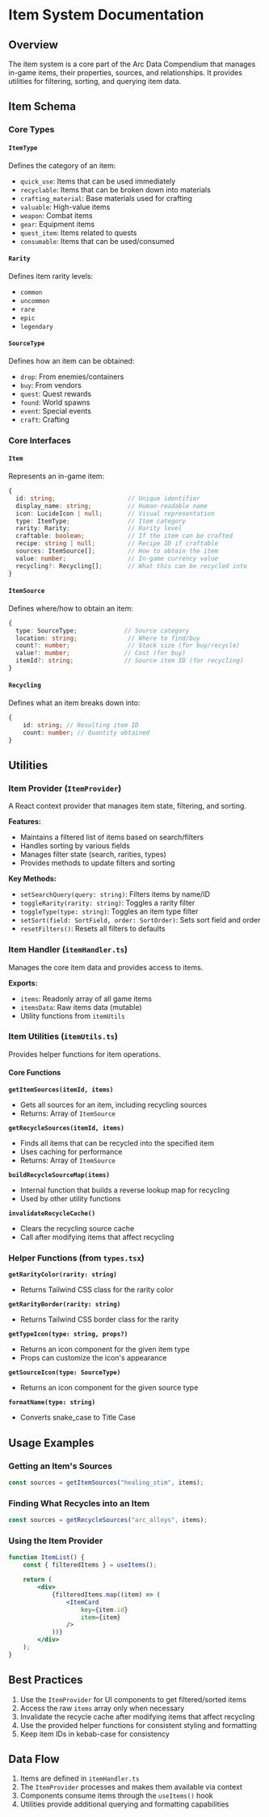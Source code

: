 # Item System Documentation

## Overview

The item system is a core part of the Arc Data Compendium that manages in-game items, their properties, sources, and relationships. It provides utilities for filtering, sorting, and querying item data.

## Item Schema

### Core Types

#### `ItemType`

Defines the category of an item:

-   `quick_use`: Items that can be used immediately
-   `recyclable`: Items that can be broken down into materials
-   `crafting_material`: Base materials used for crafting
-   `valuable`: High-value items
-   `weapon`: Combat items
-   `gear`: Equipment items
-   `quest_item`: Items related to quests
-   `consumable`: Items that can be used/consumed

#### `Rarity`

Defines item rarity levels:

-   `common`
-   `uncommon`
-   `rare`
-   `epic`
-   `legendary`

#### `SourceType`

Defines how an item can be obtained:

-   `drop`: From enemies/containers
-   `buy`: From vendors
-   `quest`: Quest rewards
-   `found`: World spawns
-   `event`: Special events
-   `craft`: Crafting

### Core Interfaces

#### `Item`

Represents an in-game item:

```typescript
{
  id: string;                    // Unique identifier
  display_name: string;          // Human-readable name
  icon: LucideIcon | null;       // Visual representation
  type: ItemType;                // Item category
  rarity: Rarity;                // Rarity level
  craftable: boolean;            // If the item can be crafted
  recipe: string | null;         // Recipe ID if craftable
  sources: ItemSource[];         // How to obtain the item
  value: number;                 // In-game currency value
  recycling?: Recycling[];       // What this can be recycled into
}
```

#### `ItemSource`

Defines where/how to obtain an item:

```typescript
{
  type: SourceType;             // Source category
  location: string;              // Where to find/buy
  count?: number;                // Stack size (for buy/recycle)
  value?: number;               // Cost (for buy)
  itemId?: string;              // Source item ID (for recycling)
}
```

#### `Recycling`

Defines what an item breaks down into:

```typescript
{
	id: string; // Resulting item ID
	count: number; // Quantity obtained
}
```

## Utilities

### Item Provider (`ItemProvider`)

A React context provider that manages item state, filtering, and sorting.

**Features:**

-   Maintains a filtered list of items based on search/filters
-   Handles sorting by various fields
-   Manages filter state (search, rarities, types)
-   Provides methods to update filters and sorting

**Key Methods:**

-   `setSearchQuery(query: string)`: Filters items by name/ID
-   `toggleRarity(rarity: string)`: Toggles a rarity filter
-   `toggleType(type: string)`: Toggles an item type filter
-   `setSort(field: SortField, order: SortOrder)`: Sets sort field and order
-   `resetFilters()`: Resets all filters to defaults

### Item Handler (`itemHandler.ts`)

Manages the core item data and provides access to items.

**Exports:**

-   `items`: Readonly array of all game items
-   `itemsData`: Raw items data (mutable)
-   Utility functions from `itemUtils`

### Item Utilities (`itemUtils.ts`)

Provides helper functions for item operations.

#### Core Functions

**`getItemSources(itemId, items)`**

-   Gets all sources for an item, including recycling sources
-   Returns: Array of `ItemSource`

**`getRecycleSources(itemId, items)`**

-   Finds all items that can be recycled into the specified item
-   Uses caching for performance
-   Returns: Array of `ItemSource`

**`buildRecycleSourceMap(items)`**

-   Internal function that builds a reverse lookup map for recycling
-   Used by other utility functions

**`invalidateRecycleCache()`**

-   Clears the recycling source cache
-   Call after modifying items that affect recycling

### Helper Functions (from `types.tsx`)

**`getRarityColor(rarity: string)`**

-   Returns Tailwind CSS class for the rarity color

**`getRarityBorder(rarity: string)`**

-   Returns Tailwind CSS border class for the rarity

**`getTypeIcon(type: string, props?)`**

-   Returns an icon component for the given item type
-   Props can customize the icon's appearance

**`getSourceIcon(type: SourceType)`**

-   Returns an icon component for the given source type

**`formatName(type: string)`**

-   Converts snake_case to Title Case

## Usage Examples

### Getting an Item's Sources

```typescript
const sources = getItemSources("healing_stim", items);
```

### Finding What Recycles into an Item

```typescript
const sources = getRecycleSources("arc_alloys", items);
```

### Using the Item Provider

```jsx
function ItemList() {
	const { filteredItems } = useItems();

	return (
		<div>
			{filteredItems.map((item) => (
				<ItemCard
					key={item.id}
					item={item}
				/>
			))}
		</div>
	);
}
```

## Best Practices

1. Use the `ItemProvider` for UI components to get filtered/sorted items
2. Access the raw `items` array only when necessary
3. Invalidate the recycle cache after modifying items that affect recycling
4. Use the provided helper functions for consistent styling and formatting
5. Keep item IDs in kebab-case for consistency

## Data Flow

1. Items are defined in `itemHandler.ts`
2. The `ItemProvider` processes and makes them available via context
3. Components consume items through the `useItems()` hook
4. Utilities provide additional querying and formatting capabilities
